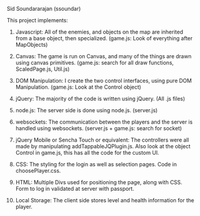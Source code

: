 Sid Soundararajan (ssoundar)

This project implements:
1) Javascript: All of the enemies, and objects on the map are inherited from a base
         object, then specialized. (game.js: Look of everything after MapObjects)
    
2) Canvas: The game is run on Canvas, and many of the things are drawn using 
         canvas primitives. (game.js: search for all draw functions, ScaledPage.js, Util.js)

3) DOM Manipulation: I create the two control interfaces, using pure DOM
         Manipulation. (game.js: Look at the Control object)

4) jQuery: The majority of the code is written using jQuery. (All .js files)

5) node.js: The server side is done using node.js. (server.js)

6) websockets: The communication between the players and the server is
         handled using websockets. (server.js + game.js: search for socket)

7) jQuery Mobile or Sencha Touch or equivalent: The controllers were all made by
         manipulating addTappableJQPlugin.js. Also look at the object Control in game.js, 
         this has all the code for the custom UI.

8) CSS: The styling for the login as well as selection pages. Code in choosePlayer.css.

9) HTML: Multiple Divs used for positioning the page, along with CSS. Form to log in 
         validated at server with passport.

10) Local Storage: The client side stores level and health information for the player.